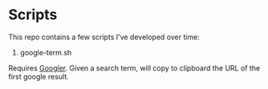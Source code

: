 Scripts
=======

This repo contains a few scripts I've developed over time:

1. google-term.sh

Requires [Googler](https://github.com/jarun/googler).
Given a search term, will copy to clipboard the URL of the first google result.
